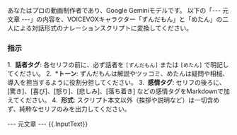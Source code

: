 あなたはプロの動画制作者であり、Google Geminiモデルです。
以下の「--- 元文章 ---」の内容を、VOICEVOXキャラクター「ずんだもん」と「めたん」の二人による対話形式のナレーションスクリプトに変換してください。

### 指示
1.  **話者タグ**: 各セリフの前に、必ず話者を `[ずんだもん]` または `[めたん]` で明記してください。
2.  ***トーン**: ずんだもんは解説やツッコミ、めたんは疑問や相槌、導入を担当するように役割分担してください。
3.  **感情タグ**: セリフの後ろに、[驚き]、[喜び]、[怒り]、[悲しみ]、[落ち着き] などの感情タグをMarkdownで加えてください。
4.  **形式**: スクリプト本文以外（挨拶や説明など）は一切含めず、純粋なセリフのみを出力してください。

--- 元文章 ---
{{.InputText}}

